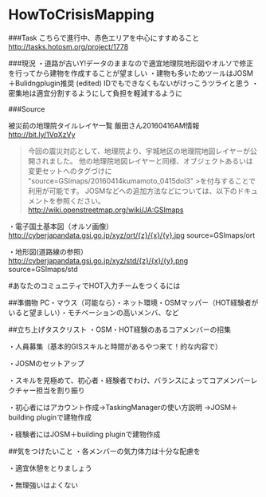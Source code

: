 # HowToCrisisMapping

###Task
こちらで進行中、赤色エリアを中心にすすめること
http://tasks.hotosm.org/project/1778

###現況
・道路が古いY!データのままなので適宜地理院地形図やオルソで修正を行ってから建物を作成することが望ましい
・建物も多いためツールはJOSM＋Bulidngplugin推奨 (edited)
IDでもできなくもないがけっこうツライと思う
・密集地は適宜分割するようにして負担を軽減するように

###Source

被災前の地理院タイルレイヤ一覧
飯田さん20160416AM情報
http://bit.ly/1VqXzVy
>今回の震災対応として、地理院より、宇城地区の地理院地図レイヤーが公開されました。
>他の地理院地図レイヤーと同様、オブジェクトあるいは変更セットへのタグづけに "source=GSImaps/20160414kumamoto_0415dol3" >を付与することで利用が可能です。
>JOSMなどへの追加方法などについては、以下のドキュメントを参照ください。
>http://wiki.openstreetmap.org/wiki/JA:GSImaps


・電子国土基本図（オルソ画像）
http://cyberjapandata.gsi.go.jp/xyz/ort/{z}/{x}/{y}.jpg
source=GSImaps/ort

・地形図(道路線の参照）
http://cyberjapandata.gsi.go.jp/xyz/std/{z}/{x}/{y}.png
source=GSImaps/std


#あなたのコミュニティでHOT入力チームをつくるには

##準備物
PC・マウス（可能なら）・ネット環境・OSMマッパー（HOT経験者がいると望ましい）・モチベーションの高いメンバ、など

##立ち上げタスクリスト
・OSM・HOT経験のあるコアメンバーの招集

・人員募集（基本的GISスキルと時間があるやつ来て！的な内容で）

・JOSMのセットアップ

・スキルを見極めて、初心者・経験者でわけ、バランスによってコアメンバーレクチャー担当を割り振り

・初心者にはアカウント作成→TaskingManagerの使い方説明
→JOSM＋building pluginで建物作成

・経験者にはJOSM＋building pluginで建物作成

##気をつけたいこと
・各メンバーの気力体力は十分な配慮を

・適宜休憩をとりましょう

・無理強いはよくない

